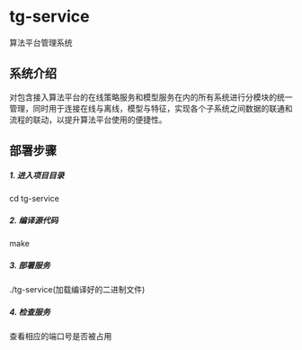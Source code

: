 # tg-service
算法平台管理系统

## 系统介绍
对包含接入算法平台的在线策略服务和模型服务在内的所有系统进行分模块的统一管理，同时用于连接在线与离线，模型与特征，实现各个子系统之间数据的联通和流程的联动，以提升算法平台使用的便捷性。

## 部署步骤
##### 1. 进入项目目录
cd  tg-service

##### 2. 编译源代码
make

##### 3. 部署服务
./tg-service(加载编译好的二进制文件)

##### 4. 检查服务
查看相应的端口号是否被占用
